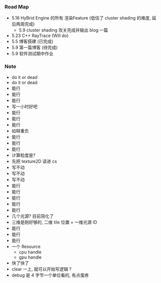 ### Road Map

* 5.16 HyBrid Engine 的所有 渲染Feature (低估了 cluster shading 的难度, 延后两周完成)
  * 5.9 cluster shading 攻关完成并输出 blog 一篇
* 5.23 C++ RayTrace (Will do)
* 5.5 博客搭建 (已完成)
* 5.9 第一篇博客 (待完成)
* 5.9 软件测试期中作业

### Note

* do it or dead
* do it or dead
* 能行
* 能行
* 能行
* 写一小时好吧
* 能行
* 能行
* 能行
* 如释重负
* 能行
* 能行
* 能行
* 计算粒度是?
* 先把 texture2D 读进 cs
* 写不动
* 写不动
* 写不动
* 能行
* 能行
* 能行
* 能行
* 能行
* 几个光源? 目前简化了
* 三维是刚好够的, 二维 tile 位置 + 一维光源 ID
* 能行
* 能行
* 能行
* 一个 Resource
  * cpu handle
  * gpu handle
* 快了快了
* clear 一上, 就可以开始写逻辑 ?
* debug 是 4 字节一个单位看的, 有点蛋疼